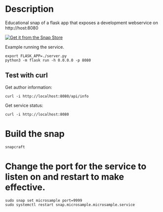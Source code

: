 # Description

Educational snap of a flask app that exposes a development webservice on http://host:8080

[![Get it from the Snap Store](https://snapcraft.io/static/images/badges/en/snap-store-white.svg)](https://snapcraft.io/microsample)

Example running the service.


```
export FLASK_APP=./server.py
python3 -m flask run -h 0.0.0.0 -p 8080
```

## Test with curl

Get author information:

```
curl -i http://localhost:8080/api/info
```

Get service status:
```
curl -i http://localhost:8080
```

# Build the snap

```
snapcraft
```

# Change the port for the service to listen on and restart to make effective.
```
sudo snap set microsample port=9999
sudo systemctl restart snap.microsample.microsample.service
```
